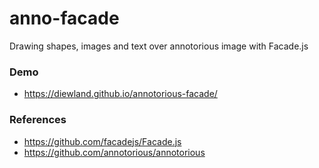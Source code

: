 # anno-facade
Drawing shapes, images and text over annotorious image with Facade.js

### Demo

* https://diewland.github.io/annotorious-facade/

### References
* https://github.com/facadejs/Facade.js
* https://github.com/annotorious/annotorious
